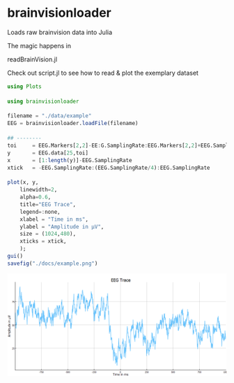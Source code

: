# brainvisionloader
Loads raw brainvision data into Julia

The magic happens in

readBrainVision.jl

Check out script.jl to see how to read & plot the exemplary dataset

```julia
using Plots

using brainvisionloader

filename = "./data/example"
EEG = brainvisionloader.loadFile(filename)

## --------
toi     = EEG.Markers[2,2]-EE:G.SamplingRate:EEG.Markers[2,2]+EEG.SamplingRate;
y       = EEG.data[25,toi]
x       = [1:length(y)]-EEG.SamplingRate
xtick   = -EEG.SamplingRate:(EEG.SamplingRate/4):EEG.SamplingRate

plot(x, y,
    linewidth=2,
    alpha=0.6,
    title="EEG Trace",
    legend=:none,
    xlabel = "Time in ms",
    ylabel = "Amplitude in μV",
    size = (1024,480),
    xticks = xtick,
    );
gui()
savefig("./docs/example.png")
```

<img src = "./docs/example.png">
